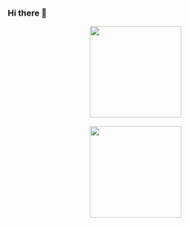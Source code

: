 ### Hi there 👋

<div align="center">
  <a href="https://github.com/rafaballerini">
  <img height="180em" src="https://github-readme-stats.vercel.app/api?username=thybiagio&show_icons=true&theme=dark&include_all_commits=true&count_private=true"/>
</div>
<div style="display: inline_block"><br>
<div align="center">
  <img height="180em" src="https://github-readme-stats.vercel.app/api/top-langs/?username=thybiagio&layout=compact&langs_count=7&theme=dark"/>
</div>
